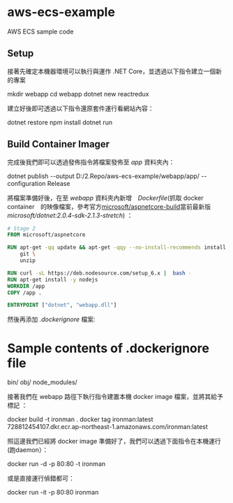 # aws-ecs-example
AWS ECS sample code

## Setup ##

接著先確定本機器環境可以執行與運作 .NET Core，並透過以下指令建立一個新的專案

  mkdir webapp
  cd webapp
  dotnet new reactredux

建立好後即可透過以下指令還原套件運行看網站內容：

  dotnet restore
  npm install
  dotnet run

## Build Container Imager ##

完成後我們即可以透過發佈指令將檔案發佈至 *app* 資料夾內：

  dotnet publish --output D:/2.Repo/aws-ecs-example/webapp/app/ --configuration Release

將檔案準備好後，在至 *webapp* 資料夾內新增　*Dockerfile*(抓取 docker container　的映像檔案，參考官方[microsoft/aspnetcore-build](https://hub.docker.com/r/microsoft/aspnetcore-build/)當前最新版 *microsoft/dotnet:2.0.4-sdk-2.1.3-stretch*) ：

```dockerfile
# Stage 2
FROM microsoft/aspnetcore

RUN apt-get -qq update && apt-get -qqy --no-install-recommends install wget gnupg \
    git \
    unzip

RUN curl -sL https://deb.nodesource.com/setup_6.x |  bash -
RUN apt-get install -y nodejs
WORKDIR /app
COPY /app .

ENTRYPOINT ["dotnet", "webapp.dll"]
```

然後再添加 *.dockerignore* 檔案:

  # Sample contents of .dockerignore file
  bin/
  obj/
  node_modules/

接著我們在 webapp 路徑下執行指令建置本機 docker image 檔案，並將其給予標記 ：
 
  docker build -t ironman .
  docker tag ironman:latest 728812454107.dkr.ecr.ap-northeast-1.amazonaws.com/ironman:latest

照這邊我們已經將 docker image 準備好了，我們可以透過下面指令在本機運行(跑daemon）：

  docker run -d -p 80:80 -t ironman

或是直接運行偵錯都可：

  docker run -it -p 80:80 ironman